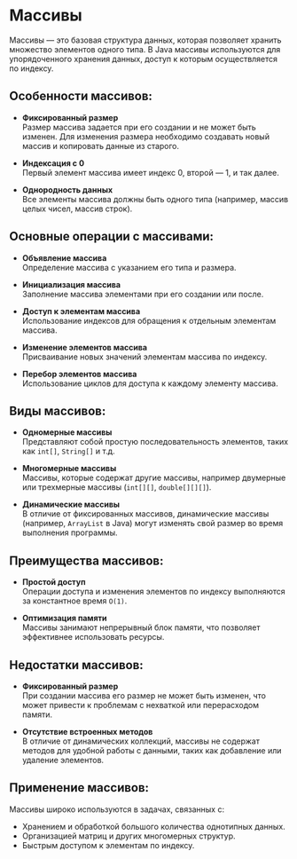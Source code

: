 # Массивы

Массивы — это базовая структура данных, которая позволяет хранить множество элементов одного типа. В Java массивы используются для упорядоченного хранения данных, доступ к которым осуществляется по индексу.

## Особенности массивов:
- **Фиксированный размер**  
  Размер массива задается при его создании и не может быть изменен. Для изменения размера необходимо создавать новый массив и копировать данные из старого.

- **Индексация с 0**  
  Первый элемент массива имеет индекс 0, второй — 1, и так далее.

- **Однородность данных**  
  Все элементы массива должны быть одного типа (например, массив целых чисел, массив строк).

## Основные операции с массивами:
- **Объявление массива**  
  Определение массива с указанием его типа и размера.

- **Инициализация массива**  
  Заполнение массива элементами при его создании или после.

- **Доступ к элементам массива**  
  Использование индексов для обращения к отдельным элементам массива.

- **Изменение элементов массива**  
  Присваивание новых значений элементам массива по индексу.

- **Перебор элементов массива**  
  Использование циклов для доступа к каждому элементу массива.

## Виды массивов:
- **Одномерные массивы**  
  Представляют собой простую последовательность элементов, таких как `int[]`, `String[]` и т.д.

- **Многомерные массивы**  
  Массивы, которые содержат другие массивы, например двумерные или трехмерные массивы (`int[][]`, `double[][][]`).

- **Динамические массивы**  
  В отличие от фиксированных массивов, динамические массивы (например, `ArrayList` в Java) могут изменять свой размер во время выполнения программы.

## Преимущества массивов:
- **Простой доступ**  
  Операции доступа и изменения элементов по индексу выполняются за константное время `O(1)`.

- **Оптимизация памяти**  
  Массивы занимают непрерывный блок памяти, что позволяет эффективнее использовать ресурсы.

## Недостатки массивов:
- **Фиксированный размер**  
  При создании массива его размер не может быть изменен, что может привести к проблемам с нехваткой или перерасходом памяти.

- **Отсутствие встроенных методов**  
  В отличие от динамических коллекций, массивы не содержат методов для удобной работы с данными, таких как добавление или удаление элементов.

## Применение массивов:
Массивы широко используются в задачах, связанных с:
- Хранением и обработкой большого количества однотипных данных.
- Организацией матриц и других многомерных структур.
- Быстрым доступом к элементам по индексу.
